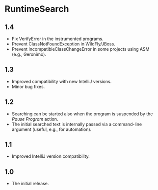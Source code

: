 # RuntimeSearch

## 1.4
- Fix VerifyError in the instrumented programs.
- Prevent ClassNotFoundException in WildFly/JBoss.
- Prevent IncompatibleClassChangeError in some projects using ASM (e.g., Geronimo).

## 1.3
- Improved compatibility with new IntelliJ versions.
- Minor bug fixes.

## 1.2
- Searching can be started also when the program is suspended by the *Pause Program* action.
- The initial searched text is internally passed via a command-line argument (useful, e.g., for automation).

## 1.1
- Improved IntelliJ version compatibility.

## 1.0
- The initial release.
